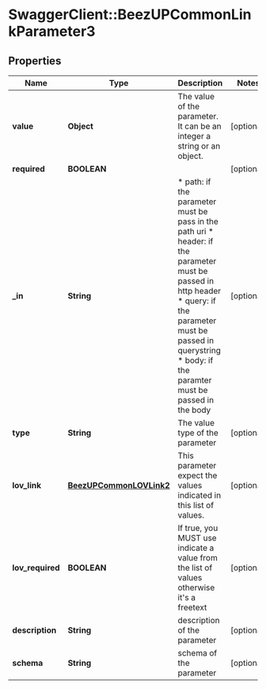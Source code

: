 # SwaggerClient::BeezUPCommonLinkParameter3

## Properties
Name | Type | Description | Notes
------------ | ------------- | ------------- | -------------
**value** | **Object** | The value of the parameter. It can be an integer a string or an object. | [optional] 
**required** | **BOOLEAN** |  | [optional] 
**_in** | **String** | * path: if the parameter must be pass in the path uri * header: if the parameter must be passed in http header * query: if the parameter must be passed in querystring * body: if the paramter must be passed in the body  | [optional] 
**type** | **String** | The value type of the parameter | [optional] 
**lov_link** | [**BeezUPCommonLOVLink2**](BeezUPCommonLOVLink2.md) | This parameter expect the values indicated in this list of values. | [optional] 
**lov_required** | **BOOLEAN** | If true, you MUST use indicate a value from the list of values otherwise it&#39;s a freetext | [optional] 
**description** | **String** | description of the parameter | [optional] 
**schema** | **String** | schema of the parameter | [optional] 


